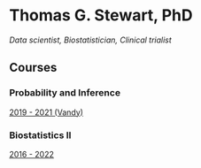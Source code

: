 # Thomas G. Stewart, PhD
*Data scientist, Biostatistician, Clinical trialist*

## Courses
### Probability and Inference
[2019 - 2021 (Vandy)](https://thomasgstewart.github.io/data-science-5620-fall-2021/)

### Biostatistics II
[2016 - 2022](https://biostat.app.vumc.org/wiki/Main/MsciBiostatII?rev=92)
